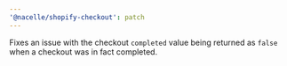 ```yaml
---
'@nacelle/shopify-checkout': patch
---
```


Fixes an issue with the checkout `completed` value being returned as `false` when a checkout was in fact completed.
